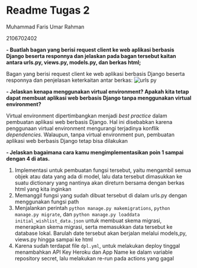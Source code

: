 # Readme Tugas 2
Muhammad Faris Umar Rahman

2106702402

**- Buatlah bagan yang berisi request client ke web aplikasi berbasis Django beserta responnya dan jelaskan pada bagan tersebut kaitan antara urls.py, views.py, models.py, dan berkas html;**

Bagan yang berisi request client ke web aplikasi berbasis Django beserta responnya dan penjelasan keterkaitan antar berkas:
![urls py](https://user-images.githubusercontent.com/92006646/190192358-903607aa-8321-404c-bb1d-6fd8f6cccb83.jpg)

**- Jelaskan kenapa menggunakan virtual environment? Apakah kita tetap dapat membuat aplikasi web berbasis Django tanpa menggunakan virtual environment?**

Virtual environment dipertimbangkan menjadi _best practice_ dalam pembuatan aplikasi web berbasis Django. Hal ini disebabkan karena penggunaan virtual environment mengurangi terjadinya konflik _dependencies_. Walaupun, tanpa virtual environment pun, pembuatan aplikasi web berbasis Django tetap bisa dilakukan

**- Jelaskan bagaimana cara kamu mengimplementasikan poin 1 sampai dengan 4 di atas.**
1. Implementasi untuk pembuatan fungsi tersebut, yaitu mengambil semua objek atau data yang ada di model, lalu data tersebut dimasukkan ke suatu dictionary yang nantinya akan direturn bersama dengan berkas html yang kita inginkan
2. Memanggil fungsi yang sudah dibuat tersebut di dalam urls.py dengan menggunakan fungsi path
3. Menjalankan perintah `python manage.py makemigrations`, `python manage.py migrate`, dan `python manage.py loaddata initial_wishlist_data.json` untuk membuat skema migrasi, menerapkan skema migrasi, serta memasukkan data tersebut ke database lokal. Barulah date tersebut akan berjalan melalui models,py, views.py hingga sampai ke html
4. Karena sudah terdapat file `dpl.yml`, untuk melakukan deploy tinggal menambahkan API Key Heroku dan App Name ke dalam variable repository secret, lalu melakukan re-run pada actions yang gagal
